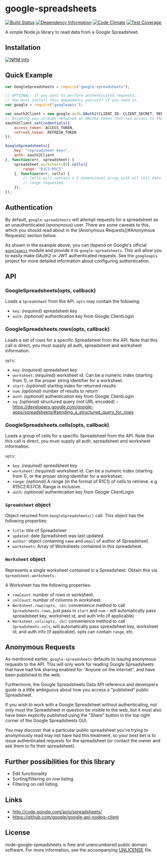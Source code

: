 # google-spreadsheets

[![Build Status][badge-travis-img]][badge-travis-url]
[![Dependency Information][badge-david-img]][badge-david-url]
[![Code Climate][badge-climate-img]][badge-climate-url]
[![Test Coverage][badge-coverage-img]][badge-coverage-url]

A simple Node.js library to read data from a Google Spreadsheet.

## Installation

[![NPM Info][badge-npm-img]][badge-npm-url]

## Quick Example

```js
var GoogleSpreadsheets = require("google-spreadsheets");

// OPTIONAL: if you want to perform authenticated requests.
// You must install this dependency yourself if you need it.
var google = require("googleapis");

var oauth2Client = new google.auth.OAuth2(CLIENT_ID, CLIENT_SECRET, REDIRECT_URL);
// Assuming you already obtained an OAuth2 token that has access to the correct scopes somehow...
oauth2Client.setCredentials({
	access_token: ACCESS_TOKEN,
	refresh_token: REFRESH_TOKEN
});

GoogleSpreadsheets({
	key: "<spreadsheet key>",
	auth: oauth2Client
}, function(err, spreadsheet) {
	spreadsheet.worksheets[0].cells({
		range: "R1C1:R5C5"
	}, function(err, cells) {
		// Cells will contain a 2 dimensional array with all cell data in the
		// range requested.
	});
});
```

## Authentication

By default, `google-spreadsheets` will attempt requests for a spreadsheet as an unauthenticated (anonymous) user. There are some caveats to this, which you should read about in the [Anonymous Requests](#Anonymous Requests) section below.

As shown in the example above, you can depend on Google's official [`googleapis`](https://github.com/google/google-api-nodejs-client) module and provide it to `google-spreadsheets`. This will allow you to easily make OAuth2 or JWT authenticated requests. See the `googleapis` project for more detailed information about configuring authentication.

## API

### GoogleSpreadsheets(opts, callback)

Loads a `Spreadsheet` from the API. `opts` may contain the following:

 * `key`: *(required)* spreadsheet key
 * `auth`: *(optional)* authentication key from Google ClientLogin


### GoogleSpreadsheets.rows(opts, callback)

Loads a set of rows for a specific Spreadsheet from the API. Note that this call is direct, you must supply all auth, spreadsheet and worksheet information.

`opts`:
 * `key`: *(required)* spreadsheet key
 * `worksheet`: *(required)* worksheet id. Can be a numeric index (starting from 1), or the proper string identifier for a worksheet.
 * `start`: *(optional)* starting index for returned results
 * `num`: *(optional)* number of results to return 
 * `auth`: *(optional)* authentication key from Google ClientLogin
 * `sq`: *(optional)* structured query (not URL encoded) - https://developers.google.com/google-apps/spreadsheets/#sending_a_structured_query_for_rows 


### GoogleSpreadsheets.cells(opts, callback)

Loads a group of cells for a specific Spreadsheet from the API. Note that this call is direct, you must supply all auth, spreadsheet and worksheet information.

`opts`:
 * `key`: *(required)* spreadsheet key
 * `worksheet`: *(required)* worksheet id. Can be a numeric index (starting from 1), or the proper string identifier for a worksheet.
 * `range`: *(optional)* A range (in the format of R1C1) of cells to retrieve. e.g R15C2:R37C8. Range is inclusive.
 * `auth`: *(optional)* authentication key from Google ClientLogin

### `Spreadsheet` object

Object returned from `GoogleSpreadsheets()` call. This object has the following properties:
 * `title`: title of Spreadsheet
 * `updated`: date Spreadsheet was last updated.
 * `author`: object containing `name` and `email` of author of Spreadsheet.
 * `worksheets`: Array of Worksheets contained in this spreadsheet.

### `Worksheet` object

Represents a single worksheet contained in a Spreadsheet. Obtain this via `Spreadsheet.worksheets`.

A Worksheet has the following properties:
 * `rowCount`: number of rows in worksheet.
 * `colCount`: number of columns in worksheet.
 * `Worksheet.rows(opts, cb)`: convenience method to call `Spreadsheets.rows`, just pass in `start` and `num` - will automatically pass spreadsheet key, worksheet id, and auth info (if applicable) 
 * `Worksheet.cols(opts, cb)`: convenience method to call `Spreadsheets.cols`, will automatically pass spreadsheet key, worksheet id, and auth info (if applicable). opts can contain `range`, etc.

## Anonymous Requests

As mentioned earlier, `google-spreadsheets` defaults to issuing anonymous requests to the API. This will only work for reading Google Spreadsheets that have had link sharing enabled for "Anyone on the internet", and have been published to the web.

Furthermore, the Google Spreadsheets Data API reference and developers guide is a little ambiguous about how you access a "published" public Spreadsheet.

If you wish to work with a Google Spreadsheet without authenticating, not only must the Spreadsheet in question be visible to the web, but it must also have been explicitly published using the "Share" button in the top right corner of the Google Spreadsheets GUI.

You may discover that a particular public spreadsheet you're trying to anonymously read may not have had this treatment, so your best bet is to issue authenticated requests for the spreadsheet (or contact the owner and ask them to fix their spreadsheet).

## Further possibilities for this library

 * Edit functionality
 * Sorting/filtering on row listing
 * Filtering on cell listing.

## Links

 * <http://code.google.com/apis/spreadsheets/>
 * <https://github.com/google/google-api-nodejs-client>

## License

node-google-spreadsheets is free and unencumbered public domain software. For more information, see the accompanying [UNLICENSE](UNLICENSE) file.

[badge-travis-img]: https://img.shields.io/travis/samcday/node-google-spreadsheets.svg?style=flat-square
[badge-travis-url]: https://travis-ci.org/samcday/node-google-spreadsheets
[badge-david-img]: https://img.shields.io/david/samcday/node-google-spreadsheets.svg?style=flat-square
[badge-david-url]: https://david-dm.org/samcday/node-google-spreadsheets
[badge-npm-img]: https://nodei.co/npm/google-spreadsheets.png?downloads=true&downloadRank=true&stars=true
[badge-npm-url]: https://www.npmjs.org/package/google-spreadsheets
[badge-climate-img]: https://img.shields.io/codeclimate/github/samcday/node-google-spreadsheets.svg?style=flat-square
[badge-climate-url]: https://codeclimate.com/github/samcday/node-google-spreadsheets
[badge-coverage-img]: https://img.shields.io/codeclimate/coverage/github/samcday/node-google-spreadsheets.svg?style=flat-square
[badge-coverage-url]: https://codeclimate.com/github/samcday/node-google-spreadsheets
